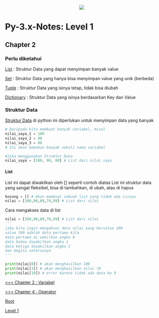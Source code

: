 <p align='center'><img src='https://upload.wikimedia.org/wikipedia/commons/f/f8/Python_logo_and_wordmark.svg' /></p>

# Py-3.x-Notes: Level 1

## Chapter 2
### Perlu diketahui
[List](https://www.tutorialspoint.com/python/python_lists.htm) : Struktur Data yang dapat menyimpan banyak value

[Set](https://www.tutorialspoint.com/python/python_sets.htm) : Struktur Data yang hanya bisa menyimpan value yang unik (berbeda)

[Tuple](https://www.tutorialspoint.com/python/python_tuples.htm) : Struktur Data yang isinya tetap, tidak bisa diubah

[Dictionary](https://www.tutorialspoint.com/python/python_dictionary.htm) : Struktur Data yang isinya berdasarkan Key dan Value

### Struktur Data
[Struktur Data](https://en.wikipedia.org/wiki/Data_structure) di python ini diperlukan untuk menyimpan data yang banyak

```python
# Daripada kita membuat banyak variabel, misal
nilai_saya_1 = 100
nilai_saya_2 = 90
nilai_saya_3 = 80
# Ini akan memakan banyak sekali nama variabel

#Jika menggunakan Struktur Data
nilai_saya = [100, 90, 80] # List dari nilai saya
```

#### List
List ini dapat diwakilkan oleh [] seperti contoh diatas
List ini struktur data yang sangat fleksibel, bisa di tambahkan, di ubah, atau di hapus
```python
kosong = [] # Akan membuat sebuah list yang tidak ada isinya
nilai = [100,90,80,78,99] # List dari nilai
```
Cara mengakses data di list
```python
nilai = [100,90,80,78,99] # List dari nilai
'''
jika kita ingin mengakses data nilai yang bervalue 100
value 100 adalah data pertama kita
data pertama di wakilkan angka 0
data kedua diwakilkan angka 1
data ketiga diwakilkan angka 2
dan begitu seterusnya
'''

print(nilai[0]) # akan menghasilkan 100
print(nilai[3]) # akan menghasilkan nilai 78
print(nilai[10]) # error karena tidak ada data ke 9
```

[<<< Chapter 2 : Variabel](chapter2.md)

[>>> Chapter 4 : Operator](chapter4.md)

[Root](../README.md)

[Level 1](README.md)

